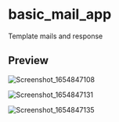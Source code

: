 # basic_mail_app
Template mails and response

## Preview

![Screenshot_1654847108](https://user-images.githubusercontent.com/45571159/173016805-8b78a58c-a7c9-4d4f-b8c0-af718f4203e8.png)

![Screenshot_1654847131](https://user-images.githubusercontent.com/45571159/173016803-7cc99dee-510d-4d1a-ae18-6b3981c18506.png)

![Screenshot_1654847135](https://user-images.githubusercontent.com/45571159/173016745-d51b0442-02e3-4238-a2c0-512c23944d65.png)
